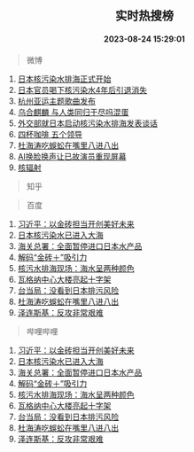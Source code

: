 <div align="center"><h2>实时热搜榜</h2><h4>2023-08-24 15:29:01</h4></div>

> 微博  

1. [日本核污染水排海正式开始](https://s.weibo.com/weibo?q=%23%E6%97%A5%E6%9C%AC%E6%A0%B8%E6%B1%A1%E6%9F%93%E6%B0%B4%E6%8E%92%E6%B5%B7%E6%AD%A3%E5%BC%8F%E5%BC%80%E5%A7%8B%23&t=31&band_rank=1&Refer=top)<br />
2. [日本官员喝下核污染水4年后引退消失](https://s.weibo.com/weibo?q=%23%E6%97%A5%E6%9C%AC%E5%AE%98%E5%91%98%E5%96%9D%E4%B8%8B%E6%A0%B8%E6%B1%A1%E6%9F%93%E6%B0%B44%E5%B9%B4%E5%90%8E%E5%BC%95%E9%80%80%E6%B6%88%E5%A4%B1%23&t=31&band_rank=2&Refer=top)<br />
3. [杭州亚运主题歌曲发布](https://s.weibo.com/weibo?q=%23%E6%9D%AD%E5%B7%9E%E4%BA%9A%E8%BF%90%E4%B8%BB%E9%A2%98%E6%AD%8C%E6%9B%B2%E5%8F%91%E5%B8%83%23&t=31&band_rank=3&Refer=top)<br />
4. [乌合麒麟 与人类同归于尽吗混蛋](https://s.weibo.com/weibo?q=%E4%B9%8C%E5%90%88%E9%BA%92%E9%BA%9F%20%E4%B8%8E%E4%BA%BA%E7%B1%BB%E5%90%8C%E5%BD%92%E4%BA%8E%E5%B0%BD%E5%90%97%E6%B7%B7%E8%9B%8B&t=31&band_rank=4&Refer=top)<br />
5. [外交部就日本启动核污染水排海发表谈话](https://s.weibo.com/weibo?q=%23%E5%A4%96%E4%BA%A4%E9%83%A8%E5%B0%B1%E6%97%A5%E6%9C%AC%E5%90%AF%E5%8A%A8%E6%A0%B8%E6%B1%A1%E6%9F%93%E6%B0%B4%E6%8E%92%E6%B5%B7%E5%8F%91%E8%A1%A8%E8%B0%88%E8%AF%9D%23&t=31&band_rank=5&Refer=top)<br />
6. [四杯咖啡 五个领导](https://s.weibo.com/weibo?q=%E5%9B%9B%E6%9D%AF%E5%92%96%E5%95%A1%20%E4%BA%94%E4%B8%AA%E9%A2%86%E5%AF%BC&t=31&band_rank=6&Refer=top)<br />
7. [杜海涛吃蜈蚣在嘴里八进八出](https://s.weibo.com/weibo?q=%23%E6%9D%9C%E6%B5%B7%E6%B6%9B%E5%90%83%E8%9C%88%E8%9A%A3%E5%9C%A8%E5%98%B4%E9%87%8C%E5%85%AB%E8%BF%9B%E5%85%AB%E5%87%BA%23&t=31&band_rank=7&Refer=top)<br />
8. [AI换脸换声让已故演员重现屏幕](https://s.weibo.com/weibo?q=%23AI%E6%8D%A2%E8%84%B8%E6%8D%A2%E5%A3%B0%E8%AE%A9%E5%B7%B2%E6%95%85%E6%BC%94%E5%91%98%E9%87%8D%E7%8E%B0%E5%B1%8F%E5%B9%95%23&t=31&band_rank=8&Refer=top)<br />
9. [核辐射](https://s.weibo.com/weibo?q=%E6%A0%B8%E8%BE%90%E5%B0%84&t=31&band_rank=9&Refer=top)<br />

> 知乎  


> 百度  

1. [习近平：以金砖担当开创美好未来](https://www.baidu.com/s?wd=%E4%B9%A0%E8%BF%91%E5%B9%B3%EF%BC%9A%E4%BB%A5%E9%87%91%E7%A0%96%E6%8B%85%E5%BD%93%E5%BC%80%E5%88%9B%E7%BE%8E%E5%A5%BD%E6%9C%AA%E6%9D%A5&sa=fyb_news&rsv_dl=fyb_news)<br />
2. [日本核污染水已进入大海](https://www.baidu.com/s?wd=%E6%97%A5%E6%9C%AC%E6%A0%B8%E6%B1%A1%E6%9F%93%E6%B0%B4%E5%B7%B2%E8%BF%9B%E5%85%A5%E5%A4%A7%E6%B5%B7&sa=fyb_news&rsv_dl=fyb_news)<br />
3. [海关总署：全面暂停进口日本水产品](https://www.baidu.com/s?wd=%E6%B5%B7%E5%85%B3%E6%80%BB%E7%BD%B2%EF%BC%9A%E5%85%A8%E9%9D%A2%E6%9A%82%E5%81%9C%E8%BF%9B%E5%8F%A3%E6%97%A5%E6%9C%AC%E6%B0%B4%E4%BA%A7%E5%93%81&sa=fyb_news&rsv_dl=fyb_news)<br />
4. [解码“金砖＋”吸引力](https://www.baidu.com/s?wd=%E8%A7%A3%E7%A0%81%E2%80%9C%E9%87%91%E7%A0%96%EF%BC%8B%E2%80%9D%E5%90%B8%E5%BC%95%E5%8A%9B&sa=fyb_news&rsv_dl=fyb_news)<br />
5. [核污水排海现场：海水呈两种颜色](https://www.baidu.com/s?wd=%E6%A0%B8%E6%B1%A1%E6%B0%B4%E6%8E%92%E6%B5%B7%E7%8E%B0%E5%9C%BA%EF%BC%9A%E6%B5%B7%E6%B0%B4%E5%91%88%E4%B8%A4%E7%A7%8D%E9%A2%9C%E8%89%B2&sa=fyb_news&rsv_dl=fyb_news)<br />
6. [瓦格纳中心大楼亮起十字架](https://www.baidu.com/s?wd=%E7%93%A6%E6%A0%BC%E7%BA%B3%E4%B8%AD%E5%BF%83%E5%A4%A7%E6%A5%BC%E4%BA%AE%E8%B5%B7%E5%8D%81%E5%AD%97%E6%9E%B6&sa=fyb_news&rsv_dl=fyb_news)<br />
7. [台当局：没看到日本排污风险](https://www.baidu.com/s?wd=%E5%8F%B0%E5%BD%93%E5%B1%80%EF%BC%9A%E6%B2%A1%E7%9C%8B%E5%88%B0%E6%97%A5%E6%9C%AC%E6%8E%92%E6%B1%A1%E9%A3%8E%E9%99%A9&sa=fyb_news&rsv_dl=fyb_news)<br />
8. [杜海涛吃蜈蚣在嘴里八进八出](https://www.baidu.com/s?wd=%E6%9D%9C%E6%B5%B7%E6%B6%9B%E5%90%83%E8%9C%88%E8%9A%A3%E5%9C%A8%E5%98%B4%E9%87%8C%E5%85%AB%E8%BF%9B%E5%85%AB%E5%87%BA&sa=fyb_news&rsv_dl=fyb_news)<br />
9. [泽连斯基：反攻非常艰难](https://www.baidu.com/s?wd=%E6%B3%BD%E8%BF%9E%E6%96%AF%E5%9F%BA%EF%BC%9A%E5%8F%8D%E6%94%BB%E9%9D%9E%E5%B8%B8%E8%89%B0%E9%9A%BE&sa=fyb_news&rsv_dl=fyb_news)<br />

> 哔哩哔哩  

1. [习近平：以金砖担当开创美好未来](https://www.baidu.com/s?wd=%E4%B9%A0%E8%BF%91%E5%B9%B3%EF%BC%9A%E4%BB%A5%E9%87%91%E7%A0%96%E6%8B%85%E5%BD%93%E5%BC%80%E5%88%9B%E7%BE%8E%E5%A5%BD%E6%9C%AA%E6%9D%A5&sa=fyb_news&rsv_dl=fyb_news)<br />
2. [日本核污染水已进入大海](https://www.baidu.com/s?wd=%E6%97%A5%E6%9C%AC%E6%A0%B8%E6%B1%A1%E6%9F%93%E6%B0%B4%E5%B7%B2%E8%BF%9B%E5%85%A5%E5%A4%A7%E6%B5%B7&sa=fyb_news&rsv_dl=fyb_news)<br />
3. [海关总署：全面暂停进口日本水产品](https://www.baidu.com/s?wd=%E6%B5%B7%E5%85%B3%E6%80%BB%E7%BD%B2%EF%BC%9A%E5%85%A8%E9%9D%A2%E6%9A%82%E5%81%9C%E8%BF%9B%E5%8F%A3%E6%97%A5%E6%9C%AC%E6%B0%B4%E4%BA%A7%E5%93%81&sa=fyb_news&rsv_dl=fyb_news)<br />
4. [解码“金砖＋”吸引力](https://www.baidu.com/s?wd=%E8%A7%A3%E7%A0%81%E2%80%9C%E9%87%91%E7%A0%96%EF%BC%8B%E2%80%9D%E5%90%B8%E5%BC%95%E5%8A%9B&sa=fyb_news&rsv_dl=fyb_news)<br />
5. [核污水排海现场：海水呈两种颜色](https://www.baidu.com/s?wd=%E6%A0%B8%E6%B1%A1%E6%B0%B4%E6%8E%92%E6%B5%B7%E7%8E%B0%E5%9C%BA%EF%BC%9A%E6%B5%B7%E6%B0%B4%E5%91%88%E4%B8%A4%E7%A7%8D%E9%A2%9C%E8%89%B2&sa=fyb_news&rsv_dl=fyb_news)<br />
6. [瓦格纳中心大楼亮起十字架](https://www.baidu.com/s?wd=%E7%93%A6%E6%A0%BC%E7%BA%B3%E4%B8%AD%E5%BF%83%E5%A4%A7%E6%A5%BC%E4%BA%AE%E8%B5%B7%E5%8D%81%E5%AD%97%E6%9E%B6&sa=fyb_news&rsv_dl=fyb_news)<br />
7. [台当局：没看到日本排污风险](https://www.baidu.com/s?wd=%E5%8F%B0%E5%BD%93%E5%B1%80%EF%BC%9A%E6%B2%A1%E7%9C%8B%E5%88%B0%E6%97%A5%E6%9C%AC%E6%8E%92%E6%B1%A1%E9%A3%8E%E9%99%A9&sa=fyb_news&rsv_dl=fyb_news)<br />
8. [杜海涛吃蜈蚣在嘴里八进八出](https://www.baidu.com/s?wd=%E6%9D%9C%E6%B5%B7%E6%B6%9B%E5%90%83%E8%9C%88%E8%9A%A3%E5%9C%A8%E5%98%B4%E9%87%8C%E5%85%AB%E8%BF%9B%E5%85%AB%E5%87%BA&sa=fyb_news&rsv_dl=fyb_news)<br />
9. [泽连斯基：反攻非常艰难](https://www.baidu.com/s?wd=%E6%B3%BD%E8%BF%9E%E6%96%AF%E5%9F%BA%EF%BC%9A%E5%8F%8D%E6%94%BB%E9%9D%9E%E5%B8%B8%E8%89%B0%E9%9A%BE&sa=fyb_news&rsv_dl=fyb_news)<br />
